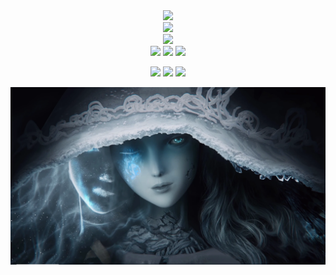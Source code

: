 <div id="title" align=center>
<!-- 统计 -->
<div align="center"> <img height="137px" src="https://github-readme-stats.vercel.app/api?username=ater-lzp&hide_title=true&hide_border=true&show_icons=trueline_height=21&text_color=000&icon_color=000&bg_color=0,ea6161,ffc64d,fffc4d,52fa5a&theme=dark" /> </div>
<!-- 语言统计 -->
<div align="center"> <img src="https://github-readme-stats.vercel.app/api/top-langs/?username=ater-lzp&hide_title=true&hide_border=true&layout=compact&langs_count=6&text_color=000&icon_color=fff&bg_color=0,52fa5a,4dfcff,c64dff&theme=dark" /> </div>
<!-- 访问量统计 -->
<div align="center"> <img src="https://visitor-badge.glitch.me/badge?page_id=sun0225SUN" /> </div>
<!-- 徽章 -->
<span >
<img src="https://img.shields.io/badge/-HTML5-E34F26?style=flat-square&logo=html5&logoColor=white" />
<img src="https://img.shields.io/badge/-CSS3-1572B6?style=flat-square&logo=css3" />
<img src="https://img.shields.io/badge/-JavaScript-oringe?style=flat-square&logo=javascript" />
</span>

![](https://img.shields.io/badge/讨厌-学习-yellow)
![](https://img.shields.io/badge/性格-开朗-red)
![](https://img.shields.io/badge/爱好-游戏-red)

</div>

![头像](images/295a47c101de6953f5d10d0d6cc1d9b5398499399.png)
